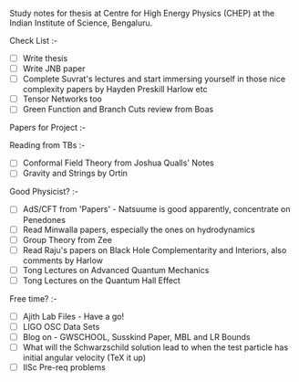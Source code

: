 Study notes for thesis at Centre for High Energy Physics (CHEP) at the Indian Institute of Science, Bengaluru.

Check List :-

- [ ] Write thesis
- [ ] Write JNB paper
- [ ] Complete Suvrat's lectures and start immersing yourself in those nice complexity papers by Hayden Preskill Harlow etc 
- [ ] Tensor Networks too
- [ ] Green Function and Branch Cuts review from Boas

Papers for Project :-

Reading from TBs :-

- [ ] Conformal Field Theory from Joshua Qualls' Notes
- [ ] Gravity and Strings by Ortin

Good Physicist? :-

- [ ] AdS/CFT from 'Papers' - Natsuume is good apparently, concentrate on Penedones
- [ ] Read Minwalla papers, especially the ones on hydrodynamics
- [ ] Group Theory from Zee
- [ ] Read Raju's papers on Black Hole Complementarity and Interiors, also comments by Harlow
- [ ] Tong Lectures on Advanced Quantum Mechanics
- [ ] Tong Lectures on the Quantum Hall Effect

Free time? :-
- [ ] Ajith Lab Files - Have a go!
- [ ] LIGO OSC Data Sets
- [ ] Blog on - GWSCHOOL, Susskind Paper, MBL and LR Bounds
- [ ] What will the Schwarzschild solution lead to when the test particle has initial angular velocity (TeX it up)
- [ ] IISc Pre-req problems